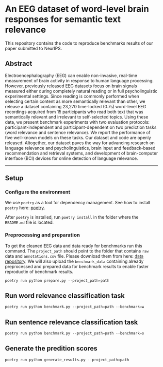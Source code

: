 
# An EEG dataset of word-level brain responses for semantic text relevance

This repository contains the code to reproduce benchmarks results of our paper submitted to NeurIPS. 

## Abstract
Electroencephalography (EEG) can enable non-invasive, real-time measurement of brain activity in response to human language processing. However, previously released EEG datasets focus on brain signals measured either during completely natural reading or in full psycholinguistic experimental settings. Since reading is commonly performed when selecting certain content as more semantically relevant than other, we release a dataset containing 23,270 time-locked (0.7s) word-level EEG recordings acquired from 15 participants who read both text that was semantically relevant and irrelevant to self-selected topics. Using these data, we present benchmark experiments with two evaluation protocols: participant-independent and participant-dependent on two prediction tasks (word relevance and sentence relevance). We report the performance of five well-known models on these tasks. Our dataset and code are openly released. Altogether, our dataset paves the way for advancing research on language relevance and psycholinguistics, brain input and feedback-based recommendation and retrieval systems, and development of brain-computer interface (BCI) devices for online detection of language relevance. 

---
## Setup

### Configure the environment
We use ``poetry`` as a tool for dependency management.
See how to install ``poetry`` here: [poetry][3].

After ``poetry`` is installed, run ``poetry install`` in the folder where the ``README.md`` file is located.


### Preprocessing and preparation
To get the cleaned EEG data and data ready for benchmarks run this command.
The ``project_path`` should point to the folder that contains ``raw`` data and ``annotations.csv`` file. 
Please download them from here: [data repository][1]. We will also upload the ``benchmark_data`` containing already preprocessed and prepared data for benchmark results to enable faster reproductin of benchmark results.

```py
poetry run python prepare.py --project_path=path 
```
## Run word relevance classification task

```py
poetry run python benchmark.py --project_path=path --benchmark=w
```

## Run sentence relevance classification task

```py
poetry run python benchmark.py --project_path=path --benchmark=s
```

## Generate the predition scores

```py
poetry run python generate_results.py --project_path=path
```

  [1]: https://doi.org/10.17605/OSF.IO/P4ZUE
  [2]: https://huggingface.co/datasets/VadymV/EEG-semantic-text-relevance
  [3]: https://python-poetry.org/docs/#installation
